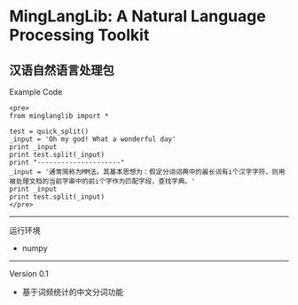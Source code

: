 MingLangLib: A Natural Language Processing Toolkit
=====
汉语自然语言处理包
------
Example Code

    <pre>
    from minglanglib import *

    test = quick_split()
    _input = 'Oh my god! What a wonderful day'
    print _input
    print test.split(_input)
    print "---------------------"
    _input = '通常简称为MM法。其基本思想为：假定分词词典中的最长词有i个汉字字符，则用被处理文档的当前字串中的前i个字作为匹配字段，查找字典。'
    print _input
    print test.split(_input)
    </pre>

------
运行环境
* numpy
------
Version 0.1
* 基于词频统计的中文分词功能

